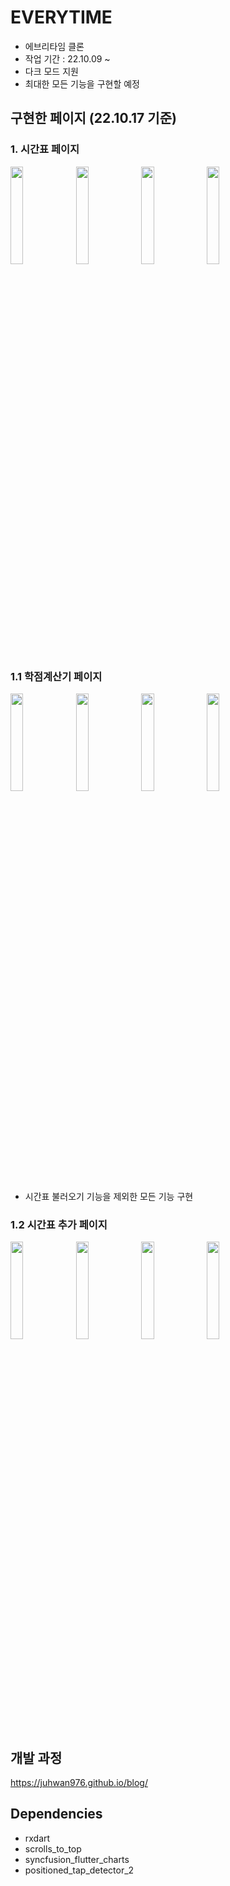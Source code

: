 # EVERYTIME
- 에브리타임 클론
- 작업 기간 : 22.10.09 ~
- 다크 모드 지원
- 최대한 모든 기능을 구현할 예정
## 구현한 페이지 (22.10.17 기준)
### 1. 시간표 페이지

<p>
  <img src="https://firebasestorage.googleapis.com/v0/b/juhwan976-github-io.appspot.com/o/sample%2Feverytime%2F1.PNG?alt=media" width="20%" />  
  <img src="https://firebasestorage.googleapis.com/v0/b/juhwan976-github-io.appspot.com/o/sample%2Feverytime%2F2.PNG?alt=media" width="20%" />
  <img src="https://firebasestorage.googleapis.com/v0/b/juhwan976-github-io.appspot.com/o/sample%2Feverytime%2F7.PNG?alt=media" width="20%" />
  <img src="https://firebasestorage.googleapis.com/v0/b/juhwan976-github-io.appspot.com/o/sample%2Feverytime%2F8.PNG?alt=media" width="20%" />
</p>

### 1.1 학점계산기 페이지

<p>
  <img src="https://firebasestorage.googleapis.com/v0/b/juhwan976-github-io.appspot.com/o/sample%2Feverytime%2F3.PNG?alt=media" width="20%" />  
  <img src="https://firebasestorage.googleapis.com/v0/b/juhwan976-github-io.appspot.com/o/sample%2Feverytime%2F4.PNG?alt=media" width="20%" /> 
  <img src="https://firebasestorage.googleapis.com/v0/b/juhwan976-github-io.appspot.com/o/sample%2Feverytime%2F9.PNG?alt=media" width="20%" />
  <img src="https://firebasestorage.googleapis.com/v0/b/juhwan976-github-io.appspot.com/o/sample%2Feverytime%2F10.PNG?alt=media" width="20%" />
</p>

- 시간표 불러오기 기능을 제외한 모든 기능 구현

### 1.2 시간표 추가 페이지

<p>
  <img src="https://firebasestorage.googleapis.com/v0/b/juhwan976-github-io.appspot.com/o/sample%2Feverytime%2F5.PNG?alt=media" width="20%" />  
  <img src="https://firebasestorage.googleapis.com/v0/b/juhwan976-github-io.appspot.com/o/sample%2Feverytime%2F6.PNG?alt=media" width="20%" /> 
  <img src="https://firebasestorage.googleapis.com/v0/b/juhwan976-github-io.appspot.com/o/sample%2Feverytime%2F11.PNG?alt=media" width="20%" />
  <img src="https://firebasestorage.googleapis.com/v0/b/juhwan976-github-io.appspot.com/o/sample%2Feverytime%2F12.PNG?alt=media" width="20%" />
</p>

## 개발 과정
<https://juhwan976.github.io/blog/>

## Dependencies
- rxdart
- scrolls_to_top
- syncfusion_flutter_charts
- positioned_tap_detector_2
